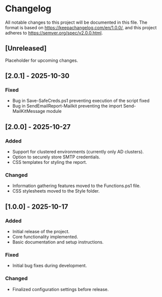 # Changelog
All notable changes to this project will be documented in this file.
The format is based on https://keepachangelog.com/en/1.0.0/, and this project adheres to https://semver.org/spec/v2.0.0.html.

## [Unreleased]

Placeholder for upcoming changes.


## [2.0.1] - 2025-10-30

### Fixed
- Bug in Save-SafeCreds.ps1 preventing execution of the script fixed
- Bug in SendEmailReport-Mailkit preventing the import Send-MailKitMessage module

## [2.0.0] - 2025-10-27

### Added
- Support for clustered environments (currently only AD clusters).
- Option to securely store SMTP credentials.
- CSS templates for styling the report.

### Changed
- Information gathering features moved to the Functions.ps1 file.
- CSS stylesheets moved to the Style folder.


## [1.0.0] - 2025-10-17

### Added
- Initial release of the project.
- Core functionality implemented.
- Basic documentation and setup instructions.

### Fixed
- Initial bug fixes during development.

### Changed
- Finalized configuration settings before release.
